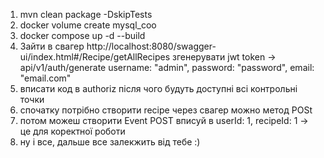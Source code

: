 1. mvn clean package -DskipTests
2. docker volume create mysql_coo
3. docker compose up -d --build
4. Зайти в свагер http://localhost:8080/swagger-ui/index.html#/Recipe/getAllRecipes
згенерувати jwt token -> api/v1/auth/generate username: "admin", password: "password", email: "email.com"
5. вписати код в authoriz після чого будуть доступні всі контрольні точки
6. спочатку потрібно створити recipe через свагер можно метод POSt
7. потом можеш створити Event POST вписуй в userId: 1, recipeId: 1 -> це для коректної роботи
8. ну і все, дальше все залекжить від тебе :)
